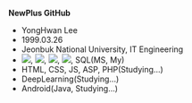 <b align="center">NewPlus GitHub</b>

- YongHwan Lee
- 1999.03.26
- Jeonbuk National University, IT Engineering
- <img src="https://img.shields.io/badge/C-3766AB?style=flat-square&logo=C&logoColor=white"/></a>, <img src="https://img.shields.io/badge/Python-3766AB?style=flat-square&logo=Python&logoColor=white"/></a>, <img src="https://img.shields.io/badge/Java-3766AB?style=flat-square&logo=Java&logoColor=white"/></a>, <img src="https://img.shields.io/badge/VB.NET-3766AB?style=flat-square&logo=.NET&logoColor=white"/></a>, SQL(MS, My)
- HTML, CSS, JS, ASP, PHP(Studying...)
- DeepLearning(Studying...)
- Android(Java, Studying...)
